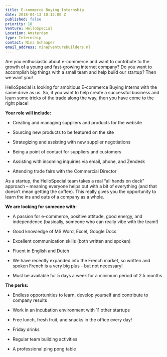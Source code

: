 ```yaml
---
title: E-commerce Buying Internship
date: 2018-04-13 10:12:00 Z
published: false
priority: 18
Venture: HelloSpecial
Location: Amsterdam
type: Internship
contact: Nina Schaaper
email_address: nina@venturebuilders.nl
---
```


Are you enthusiastic about e-commerce and want to contribute to the growth of a young and fast-growing internet company? Do you want to accomplish big things with a small team and help build our startup? Then we want you!

HelloSpecial is looking for ambitious E-commerce Buying Interns with the same drive as us. So, if you want to help create a successful business and learn some tricks of the trade along the way, then you have come to the right place!

**Your role will include:**

* Creating and managing suppliers and products for the website

* Sourcing new products to be featured on the site

* Strategizing and assisting with new supplier negotiations

* Being a point of contact for suppliers and customers

* Assisting with incoming inquiries via email, phone, and Zendesk

* Attending trade fairs with the Commercial Director

As a startup, the HelloSpecial team takes a real “all hands on deck” approach – meaning everyone helps out with a bit of everything (and that doesn’t mean getting the coffee). This really gives you the opportunity to learn the ins and outs of a company as a whole.

**We are looking for someone with:**

* A passion for e-commerce, positive attitude, good energy, and independence (basically, someone who can really vibe with the team!)

* Good knowledge of MS Word, Excel, Google Docs

* Excellent communication skills (both written and spoken)

* Fluent in English and Dutch

* We have recently expanded into the French market, so written and spoken French is a very big plus - but not necessary!

* Must be available for 5 days a week for a minimum period of 2.5 months

**The perks:**

* Endless opportunities to learn, develop yourself and contribute to company results

* Work in an incubation environment with 11 other startups

* Free lunch, fresh fruit, and snacks in the office every day!

* Friday drinks

* Regular team building activities

* A professional ping pong table
